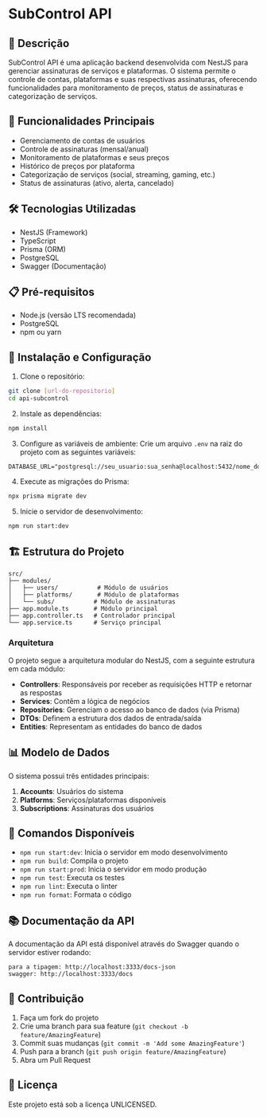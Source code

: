 # SubControl API

## 📝 Descrição
SubControl API é uma aplicação backend desenvolvida com NestJS para gerenciar assinaturas de serviços e plataformas. O sistema permite o controle de contas, plataformas e suas respectivas assinaturas, oferecendo funcionalidades para monitoramento de preços, status de assinaturas e categorização de serviços.

## 🚀 Funcionalidades Principais
- Gerenciamento de contas de usuários
- Controle de assinaturas (mensal/anual)
- Monitoramento de plataformas e seus preços
- Histórico de preços por plataforma
- Categorização de serviços (social, streaming, gaming, etc.)
- Status de assinaturas (ativo, alerta, cancelado)

## 🛠️ Tecnologias Utilizadas
- NestJS (Framework)
- TypeScript
- Prisma (ORM)
- PostgreSQL
- Swagger (Documentação)

## 📋 Pré-requisitos
- Node.js (versão LTS recomendada)
- PostgreSQL
- npm ou yarn

## 🔧 Instalação e Configuração

1. Clone o repositório:
```bash
git clone [url-do-repositorio]
cd api-subcontrol
```

2. Instale as dependências:
```bash
npm install
```

3. Configure as variáveis de ambiente:
Crie um arquivo `.env` na raiz do projeto com as seguintes variáveis:
```env
DATABASE_URL="postgresql://seu_usuario:sua_senha@localhost:5432/nome_do_banco"
```

4. Execute as migrações do Prisma:
```bash
npx prisma migrate dev
```

5. Inicie o servidor de desenvolvimento:
```bash
npm run start:dev
```

## 🏗️ Estrutura do Projeto

```
src/
├── modules/
│   ├── users/           # Módulo de usuários
│   ├── platforms/       # Módulo de plataformas
│   └── subs/           # Módulo de assinaturas
├── app.module.ts       # Módulo principal
├── app.controller.ts   # Controlador principal
└── app.service.ts      # Serviço principal
```

### Arquitetura

O projeto segue a arquitetura modular do NestJS, com a seguinte estrutura em cada módulo:

- **Controllers**: Responsáveis por receber as requisições HTTP e retornar as respostas
- **Services**: Contêm a lógica de negócios
- **Repositories**: Gerenciam o acesso ao banco de dados (via Prisma)
- **DTOs**: Definem a estrutura dos dados de entrada/saída
- **Entities**: Representam as entidades do banco de dados

## 📊 Modelo de Dados

O sistema possui três entidades principais:

1. **Accounts**: Usuários do sistema
2. **Platforms**: Serviços/plataformas disponíveis
3. **Subscriptions**: Assinaturas dos usuários

## 🚀 Comandos Disponíveis

- `npm run start:dev`: Inicia o servidor em modo desenvolvimento
- `npm run build`: Compila o projeto
- `npm run start:prod`: Inicia o servidor em modo produção
- `npm run test`: Executa os testes
- `npm run lint`: Executa o linter
- `npm run format`: Formata o código

## 📚 Documentação da API

A documentação da API está disponível através do Swagger quando o servidor estiver rodando:
```
para a tipagem: http://localhost:3333/docs-json
swagger: http://localhost:3333/docs
```

## 🤝 Contribuição

1. Faça um fork do projeto
2. Crie uma branch para sua feature (`git checkout -b feature/AmazingFeature`)
3. Commit suas mudanças (`git commit -m 'Add some AmazingFeature'`)
4. Push para a branch (`git push origin feature/AmazingFeature`)
5. Abra um Pull Request

## 📄 Licença

Este projeto está sob a licença UNLICENSED.

